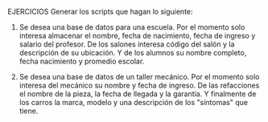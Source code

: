 
    
EJERCICIOS
Generar los scripts que hagan lo siguiente:

1. Se desea una base de datos para una escuela. Por el momento solo interesa almacenar el nombre, fecha de nacimiento, fecha de ingreso y salario del profesor.  De los salones interesa código del salón y la descripción  de su ubicación. Y de los alumnos su nombre completo, fecha nacimiento y promedio escolar.

2. Se desea una base de datos de un  taller mecánico. Por el momento solo interesa del mecánico su nombre y fecha de ingreso. De las refacciones el nombre de la pieza, la fecha de llegada y la garantía. Y finalmente de los carros la marca, modelo y una descripción de los "síntomas" que tiene. 


